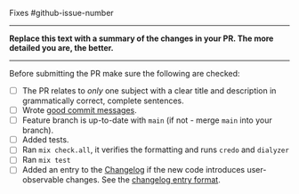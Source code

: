 Fixes #github-issue-number

-----------------

**Replace this text with a summary of the changes in your PR. The more detailed you are, the better.**

-----------------

Before submitting the PR make sure the following are checked:

* [ ] The PR relates to *only* one subject with a clear title and description in grammatically correct, complete sentences.
* [ ] Wrote [good commit messages](https://chris.beams.io/posts/git-commit/).
* [ ] Feature branch is up-to-date with `main` (if not - merge `main` into your branch).
* [ ] Added tests.
* [ ] Ran `mix check.all`, it verifies the formatting and runs `credo` and `dialyzer`
* [ ] Ran `mix test`
* [ ] Added an entry to the [Changelog](https://github.com/sascha-wolf/ex_union/blob/main/CHANGELOG.md) if the new code introduces user-observable changes. See the [changelog entry format](https://github.com/sascha-wolf/ex_union/blob/main/CONTRIBUTING.md#changelog-entry-format).
